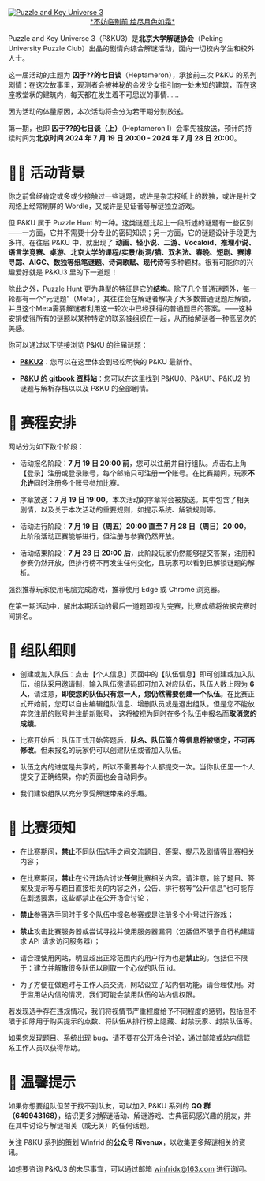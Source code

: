 <style>
.template-introduction .title-img {
    width: 500px;
    max-width: 100%;
    border-radius: 1rem;
    box-shadow: 0 0 5px rgba(0 0 0 30%);
}
</style>

<!--winfrid, 我的 winfrid-->

<a href="https://www.bilibili.com/video/BV1zS421d7aM/" target="_blank">
<img src="/mion/images/poster.webp" alt="Puzzle and Key Universe 3" class="title-img">

<center>*不妨临别前 绘尽月色如霜*</center>
</a>


Puzzle and Key Universe 3（P&KU3）是**北京大学解谜协会**（Peking University Puzzle Club）出品的剧情向综合解谜活动，面向一切校内学生和校外人士。

这一届活动的主题为 **囚于??的七日谈**（Heptameron），承接前三次 P&KU 的系列剧情：在这次故事里，观测者会被神秘的金发少女指引向一处未知的建筑，而在这座教堂状的建筑内，每天都在发生着不可思议的事情……

因为活动的体量原因，本次活动将会分为若干期分别放送。

第一期，也即 **囚于??的七日谈（上）**（Heptameron I）会率先被放送，预计的持续时间为**北京时间 2024 年 7 月 19 日 20:00 - 2024 年 7 月 28 日 20:00**。

# 👩‍🏫 活动背景

你之前曾经肯定或多或少接触过一些谜题，或许是杂志报纸上的数独，或许是社交网络上经常刷屏的 Wordle，又或许是见证者等解谜独立游戏。

但 P&KU 属于 Puzzle Hunt 的一种。这类谜题比起上一段所述的谜题有一些区别——一方面，它并不需要十分专业的密码知识；另一方面，它的谜题设计手段更为多样。在往届 P&KU 中，就出现了 **动画、轻小说、二游、Vocaloid、推理小说、语言学竞赛、桌游、北京大学的课程/实景/树洞/猫、双名法、春晚、短剧、赛博寻踪、AIGC、数独等纸笔谜题、诗词歌赋、现代诗**等多种题材。很有可能你的兴趣爱好就是 P&KU3 里的下一道题！

除此之外，Puzzle Hunt 更为典型的特征是它的**结构**。除了几个普通谜题外，每一轮都有一个“元谜题”（Meta），其往往会在解谜者解决了大多数普通谜题后解锁，并且这个Meta需要解谜者利用这一轮次中已经获得的普通题目的答案。——这种安排使得所有的谜题以某种特定的联系被组织在一起，从而给解谜者一种高层次的美感。

你可以通过以下链接浏览 P&KU 的往届谜题：

- [**P&KU2**](https://pnku2.pkupuzzle.art/#/game)：您可以在这里体会到轻松明快的 P&KU 最新作。
  
- [**P&KU 的 gitbook 资料站**](https://puzzle-and-key-universe.gitbook.io/archive)：您可以在这里找到 P&KU0、P&KU1、P&KU2 的谜题与解析存档以以及 P&KU 的全部剧情。

# 📅 赛程安排

网站分为如下数个阶段：

- 活动报名阶段：**7 月 19 日 20:00 前**，您可以注册并自行组队。点击右上角【登录】注册或登录账号，每个邮箱只可注册**一个**账号。在比赛期间，玩家**不允许**同时注册多个账号参加比赛。

- 序章放送：**7 月 19 日 19:00**，本次活动的序章将会被放送。其中包含了相关剧情，以及关于本次活动的重要规则，如提示系统、解锁规则等。

- 活动进行阶段：**7 月 19 日（周五）20:00 直至 7 月 28 日（周日）20:00**，此阶段活动正赛能够进行，但注册与参赛仍然开放。

- 活动结束阶段：**7 月 28 日 20:00 后**，此阶段玩家仍然能够提交答案，注册和参赛仍然开放，但排行榜不再发生任何变化，且玩家可以看到已解锁谜题的解析。

强烈推荐玩家使用电脑完成游戏，推荐使用 Edge 或 Chrome 浏览器。

在第一期活动中，解出本期活动的最后一道题即视为完赛，比赛成绩将依据完赛时间排名。


# 🔗 组队细则

- 创建或加入队伍：点击【个人信息】页面中的【队伍信息】即可创建或加入队伍，组队采用邀请制，输入队伍邀请码即可加入对应队伍，队伍人数上限为 **6 人**，请注意，**即使您的队伍只有您一人，您仍然需要创建一个队伍**。在比赛正式开始前，您可以自由编辑组队信息、增删队员或是退出组队。但是您不能放弃您注册的账号并注册新账号， 这将被视为同时在多个队伍中报名而**取消您的成绩**。

- 比赛开始后：队伍正式开始答题后，**队名、队伍简介等信息将被锁定，不可再修改**。但未报名的玩家仍可以创建队伍或者加入队伍。

- 队伍之内的进度是共享的，所以不需要每个人都提交一次。当你队伍里一个人提交了正确结果，你的页面也会自动同步。

- 我们建议组队以充分享受解谜带来的乐趣。

# 📢 比赛须知

- 在比赛期间，**禁止**不同队伍选手之间交流题目、答案、提示及剧情等比赛相关内容； 

- 在比赛期间，**禁止**在公开场合讨论**任何**比赛相关内容。请注意，除了题目、答案及提示等与题目直接相关的内容之外，公告、排行榜等“公开信息”也可能存在剧透要素，这些都禁止在公开场合讨论；

- **禁止**参赛选手同时于多个队伍中报名参赛或是注册多个小号进行游戏； 

- **禁止**攻击比赛服务器或尝试寻找并使用服务器漏洞（包括但不限于自行构建请求 API 请求访问服务器）；

- 请合理使用网站，明显超出正常范围内的用户行为也是**禁止**的。包括但不限于：建立并解散很多队伍以刷取一个心仪的队伍 id。

- 为了方便在做题时与工作人员交流，网站设立了站内信功能，请合理使用。对于滥用站内信的情况，我们可能会禁用队伍的站内信权限。

若发现选手存在违规情况，我们将视情节严重程度给予不同程度的惩罚，包括但不限于扣除用于购买提示的点数、将队伍从排行榜上隐藏、封禁玩家、封禁队伍等。

如果您发现题目、系统出现 bug，请不要在公开场合讨论，通过邮箱或站内信联系工作人员以获得帮助。 

# 💬 温馨提示

如果你想要组队但苦于找不到队友，可以加入 P&KU 系列的 **QQ 群（649943168）**，结识更多对解谜活动、解谜游戏、古典密码感兴趣的朋友，并在其中讨论与解谜相关（或无关）的任何话题。

关注 P&KU 系列的策划 Winfrid 的**公众号 Rivenux**，以收集更多解谜相关的资讯。

如想要咨询 P&KU3 的未尽事宜，可以通过邮箱 <a href="mailto:winfridx@163.com">winfridx@163.com</a> 进行询问。